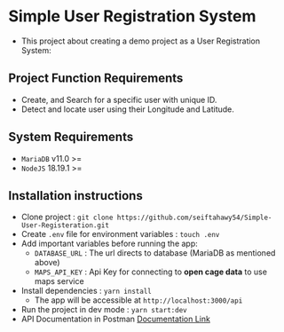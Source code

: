 # Simple User Registration System

- This project about creating a demo project as a User Registration System:

## Project Function Requirements

- Create, and Search for a specific user with unique ID.
- Detect and locate user using their Longitude and Latitude.

## System Requirements
- `MariaDB` v11.0 >=
- `NodeJS` 18.19.1 >=

## Installation instructions

- Clone project : `git clone https://github.com/seiftahawy54/Simple-User-Registeration.git`
- Create `.env` file for environment variables : `touch .env`
- Add important variables before running the app:
    - `DATABASE_URL` : The url directs to database (MariaDB as mentioned above)
    - `MAPS_API_KEY` : Api Key for connecting to **open cage data** to use maps service
- Install dependencies : `yarn install`
    - The app will be accessible at ``http://localhost:3000/api``
- Run the project in dev mode : `yarn start:dev`
- API Documentation in Postman [Documentation Link](https://www.postman.com/winter-satellite-549347/workspace/simple-user-registration-system)
